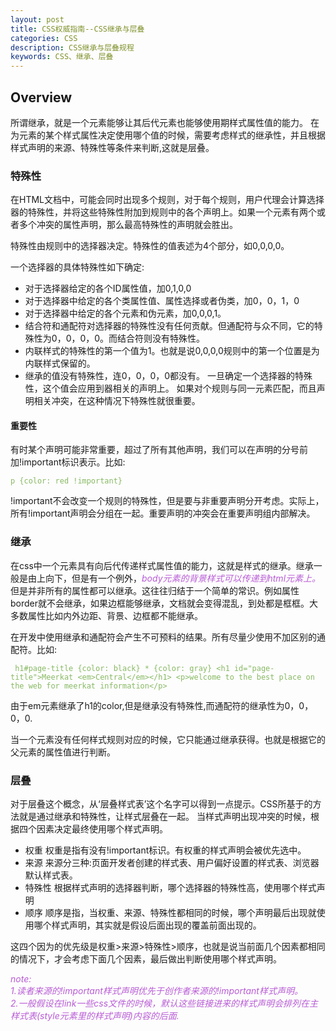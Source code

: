 ```yaml
---
layout: post
title: CSS权威指南--CSS继承与层叠
categories: CSS
description: CSS继承与层叠规程
keywords: CSS、继承、层叠
---
```


<style type="text/css">
code {color: rgb(135,185,98) !important;}
em {color: rgb(184,92,213) !important;}
</style>
## Overview
  所谓继承，就是一个元素能够让其后代元素也能够使用期样式属性值的能力。
  在为元素的某个样式属性决定使用哪个值的时候，需要考虑样式的继承性，并且根据样式声明的来源、特殊性等条件来判断,这就是层叠。


### 特殊性
  在HTML文档中，可能会同时出现多个规则，对于每个规则，用户代理会计算选择器的特殊性，并将这些特殊性附加到规则中的各个声明上。如果一个元素有两个或者多个冲突的属性声明，那么最高特殊性的声明就会胜出。

  特殊性由规则中的选择器决定。特殊性的值表述为4个部分，如0,0,0,0。

一个选择器的具体特殊性如下确定:

  * 对于选择器给定的各个ID属性值，加0,1,0,0
  * 对于选择器中给定的各个类属性值、属性选择或者伪类，加0，0，1，0
  * 对于选择器中给定的各个元素和伪元素，加0,0,0,1。
  * 结合符和通配符对选择器的特殊性没有任何贡献。但通配符与众不同，它的特殊性为0，0，0，0。而结合符则没有特殊性。
  * 内联样式的特殊性的第一个值为1。也就是说0,0,0,0规则中的第一个位置是为内联样式保留的。
  * 继承的值没有特殊性，连0，0，0，0都没有。
一旦确定一个选择器的特殊性，这个值会应用到器相关的声明上。
如果对个规则与同一元素匹配，而且声明相关冲突，在这种情况下特殊性就很重要。


#### 重要性
有时某个声明可能非常重要，超过了所有其他声明，我们可以在声明的分号前加!important标识表示。比如:<br>

`p {color: red !important}`<br>

!important不会改变一个规则的特殊性，但是要与非重要声明分开考虑。实际上，所有!important声明会分组在一起。重要声明的冲突会在重要声明组内部解决。


### 继承
  在css中一个元素具有向后代传递样式属性值的能力，这就是样式的继承。继承一般是由上向下，但是有一个例外，*body元素的背景样式可以传递到html元素上。*
  但是并非所有的属性都可以继承。这往往归结于一个简单的常识。例如属性border就不会继承，如果边框能够继承，文档就会变得混乱，到处都是框框。大多数属性比如内外边距、背景、边框都不能继承。<br>

  在开发中使用继承和通配符会产生不可预料的结果。所有尽量少使用不加区别的通配符。比如:<br>

  ` h1#page-title {color: black}
    * {color: gray}
    <h1 id="page-title">Meerkat <em>Central</em></h1>
    <p>welcome to the best place on the web for meerkat information</p>`<br>

 由于em元素继承了h1的color,但是继承没有特殊性,而通配符的继承性为0，0，0，0.

 当一个元素没有任何样式规则对应的时候，它只能通过继承获得。也就是根据它的父元素的属性值进行判断。


### 层叠
  对于层叠这个概念，从‘层叠样式表’这个名字可以得到一点提示。CSS所基于的方法就是通过继承和特殊性，让样式层叠在一起。
  当样式声明出现冲突的时候，根据四个因素决定最终使用哪个样式声明。

  * 权重
    权重是指有没有!important标识。有权重的样式声明会被优先选中。
  * 来源
    来源分三种:页面开发者创建的样式表、用户偏好设置的样式表、浏览器默认样式表。
  * 特殊性
    根据样式声明的选择器判断，哪个选择器的特殊性高，使用哪个样式声明
  * 顺序
    顺序是指，当权重、来源、特殊性都相同的时候，哪个声明最后出现就使用哪个样式声明，其实就是假设后面出现的覆盖前面出现的。


  这四个因为的优先级是权重>来源>特殊性>顺序，也就是说当前面几个因素都相同的情况下，才会考虑下面几个因素，最后做出判断使用哪个样式声明。

*note:<br>
1.读者来源的!important样式声明优先于创作者来源的!important样式声明。<br>
2.一般假设在link一些css文件的时候，默认这些链接进来的样式声明会排列在主样式表(style元素里的样式声明)内容的后面.*
